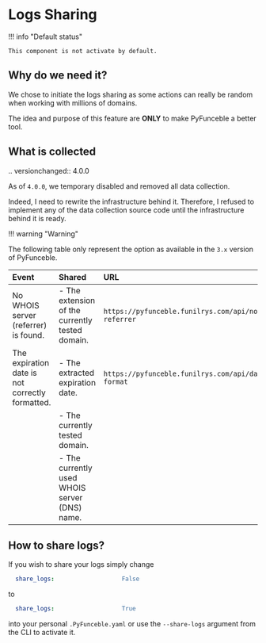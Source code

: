 # Logs Sharing

!!! info "Default status"

    This component is not activate by default.


## Why do we need it?

We chose to initiate the logs sharing as some actions can really be random when
working with millions of domains.

The idea and purpose of this feature are **ONLY** to make PyFunceble a better
tool.


## What is collected

.. versionchanged:: 4.0.0

As of `4.0.0`, we temporary disabled and removed all data collection.

Indeed, I need to rewrite the infrastructure behind it. Therefore, I refused
to implement any of the data collection source code until the infrastructure
behind it is ready.


!!! warning "Warning"

   The following table only represent the option as available in the `3.x`
   version of PyFunceble.

| **Event**                                       | **Shared**                                      | **URL**                                           |
| :---------------------------------------------- | :---------------------------------------------- | :------------------------------------------------ |
| No WHOIS server (referrer) is found.            | - The extension of the currently tested domain. | `https://pyfunceble.funilrys.com/api/no-referrer` |
| The expiration date is not correctly formatted. | - The extracted expiration date.                | `https://pyfunceble.funilrys.com/api/date-format` |
|                                                 | - The currently tested domain.                  |                                                   |
|                                                 | - The currently used WHOIS server (DNS) name.   |                                                   |


## How to share logs?

If you wish to share your logs simply change

```yaml
  share_logs:                   False
```

to

```yaml
  share_logs:                   True
```

into your personal `.PyFunceble.yaml` or use the `--share-logs`
argument from the CLI to activate it.
